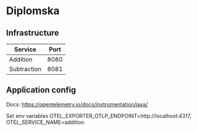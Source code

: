 # Diplomska

## Infrastructure

| Service     | Port |
|-------------|------|
| Addition    | 8080 |
| Subtraction | 8081 |

## Application config
Docs: https://opentelemetry.io/docs/instrumentation/java/

Set env variables OTEL_EXPORTER_OTLP_ENDPOINT=http://localhost:4317, OTEL_SERVICE_NAME=addition